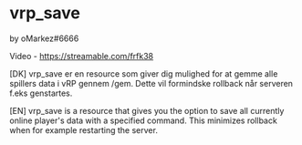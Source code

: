 # vrp_save
by oMarkez#6666

Video - https://streamable.com/frfk38

[DK]
vrp_save er en resource som giver dig mulighed for at gemme alle spillers data i vRP gennem /gem. Dette vil formindske rollback når serveren f.eks genstartes.

[EN]
vrp_save is a resource that gives you the option to save all currently online player's data with a specified command. This minimizes rollback when for example restarting the server.
